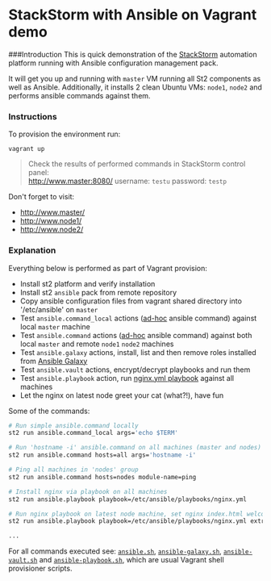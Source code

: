 StackStorm with Ansible on Vagrant demo
===========

###Introduction
This is quick demonstration of the [StackStorm](http://stackstorm.com/) automation platform running with Ansible configuration management pack.

It will get you up and running with `master` VM running all St2 components as well as Ansible.
Additionally, it installs 2 clean Ubuntu VMs: `node1`, `node2` and performs ansible commands against them.

### Instructions
To provision the environment run:

    vagrant up

> Check the results of performed commands in StackStorm control panel:  
http://www.master:8080/
username: `testu`
password: `testp`

Don't forget to visit: 
* http://www.master/
* http://www.node1/
* http://www.node2/

### Explanation
Everything below is performed as part of Vagrant provision:

* Install st2 platform and verify installation 
* Install st2 `ansible` pack from remote repository
* Copy ansible configuration files from vagrant shared directory into '/etc/ansible' on `master`
* Test `ansible.command_local` actions ([ad-hoc](http://docs.ansible.com/intro_adhoc.html) ansible command) against local `master` machine
* Test `ansible.command` actions ([ad-hoc](http://docs.ansible.com/intro_adhoc.html) ansible command) against both local `master` and remote `node1` `node2` machines
* Test `ansible.galaxy` actions, install, list and then remove roles installed from [Ansible Galaxy](https://galaxy.ansible.com/)
* Test `ansible.vault` actions, encrypt/decrypt playbooks and run them
* Test `ansible.playbook` action, run [nginx.yml playbook](ansible/playbooks/nginx.yml) against all machines
* Let the nginx on latest node greet your cat (what?!), have fun

Some of the commands: 
```sh
# Run simple ansible.command locally
st2 run ansible.command_local args='echo $TERM'

# Run 'hostname -i' ansible.command on all machines (master and nodes) 
st2 run ansible.command hosts=all args='hostname -i'

# Ping all machines in 'nodes' group
st2 run ansible.command hosts=nodes module-name=ping

# Install nginx via playbook on all machines 
st2 run ansible.playbook playbook=/etc/ansible/playbooks/nginx.yml

# Run nginx playbook on latest node machine, set nginx index.html welcome message
st2 run ansible.playbook playbook=/etc/ansible/playbooks/nginx.yml extra-vars='welcome_name=Tom' limit='nodes[-1]'

...
```

For all commands executed see: [`ansible.sh`](ansible.sh), [`ansible-galaxy.sh`](ansible-galaxy.sh), [`ansible-vault.sh`](ansible-vault.sh) and [`ansible-playbook.sh`](ansible-playbook.sh),
which are usual Vagrant shell provisioner scripts.
